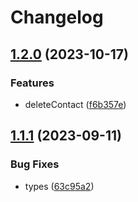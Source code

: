 # Changelog

## [1.2.0](https://github.com/kartoffelkraft/email-octopus-ts/compare/v1.1.1...v1.2.0) (2023-10-17)


### Features

* deleteContact ([f6b357e](https://github.com/kartoffelkraft/email-octopus-ts/commit/f6b357ec627483e90d9d8b049995db525f85e9c5))

## [1.1.1](https://github.com/kartoffelkraft/email-octopus-ts/compare/v1.1.0...v1.1.1) (2023-09-11)


### Bug Fixes

* types ([63c95a2](https://github.com/kartoffelkraft/email-octopus-ts/commit/63c95a2662522644ef2b609fdd47273cd6314d53))
